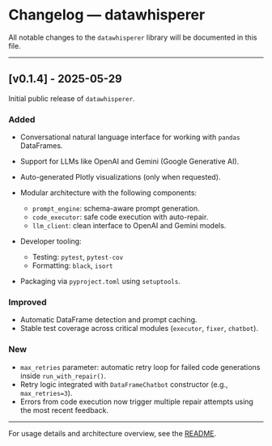 # Changelog — datawhisperer

All notable changes to the `datawhisperer` library will be documented in this file.

---

## \[v0.1.4] - 2025-05-29

Initial public release of `datawhisperer`.

### Added

* Conversational natural language interface for working with `pandas` DataFrames.
* Support for LLMs like OpenAI and Gemini (Google Generative AI).
* Auto-generated Plotly visualizations (only when requested).
* Modular architecture with the following components:

  * `prompt_engine`: schema-aware prompt generation.
  * `code_executor`: safe code execution with auto-repair.
  * `llm_client`: clean interface to OpenAI and Gemini models.
* Developer tooling:

  * Testing: `pytest`, `pytest-cov`
  * Formatting: `black`, `isort`
* Packaging via `pyproject.toml` using `setuptools`.

### Improved

* Automatic DataFrame detection and prompt caching.
* Stable test coverage across critical modules (`executor`, `fixer`, `chatbot`).

### New

* `max_retries` parameter: automatic retry loop for failed code generations inside `run_with_repair()`.
* Retry logic integrated with `DataFrameChatbot` constructor (e.g., `max_retries=3`).
* Errors from code execution now trigger multiple repair attempts using the most recent feedback.

---

For usage details and architecture overview, see the [README](./README.md).
